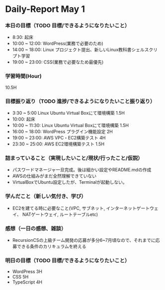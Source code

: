 # Daily-Report May 1

### 本日の目標（TODO 目標/できるようになりたいこと）
- 8:30: 起床
- 10:00 ~ 12:00: WordPress(業務で必要のため)
- 14:00 ~ 18:00: Linux プロジェクト提出、新しいLinux教科書シェルスクリプト学習
- 19:00 ~ 23:00: CSS(業務で必要なため最優先)

### 学習時間(Hour)
10.5H

### 目標振り返り（TODO 進捗/できるようになりたいこと振り返り）
- 3:30 ~ 5:00 Linux Ubuntu Virtual Boxにて環境構築 1.5H
- 10:00: 起床
- 10:00 ~ 11:30: Linux Ubuntu Virtual Boxにて環境構築 1.5H
- 16:00 ~ 18:00: WordPress プラグイン機能設定 2H
- 19:00 ~ 23:00: AWS VPC・EC2構築テスト 4H
- 23:30 ~ 25:00: AWS EC2環境構築テスト 1.5H

### 詰まっていること（実現したいこと/現状/行ったこと/仮説）
- パスワードマネージャ一旦完成。後は細かい設定やREADME.mdの作成
- AWSの仕組みがまだ全然理解できていない
- VirtualBoxでUbuntu設定したが、Terminalが起動しない。

### 学んだこと（新しい気付き、学び）
- EC2を建てる時に必要なこと(VPC, サブネット, インターネットゲートウェイ、 NATゲートウェイ, ルートテーブルetc)

### 感想（一日の感想、雑談）
- RecursionCSの上級チーム開発の応募が多分6~7月頃なので、それまでに応募できる条件のカリキュラムを終える

### 明日の目標（TODO 目標/できるようになりたいこと）
- WordPress  3H
- CSS 5H
- TypeScript 4H
